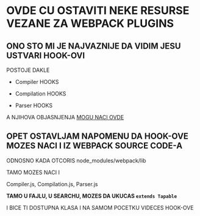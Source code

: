 # OVDE CU OSTAVITI NEKE RESURSE VEZANE ZA WEBPACK PLUGINS

## ONO STO MI JE NAJVAZNIJE DA VIDIM JESU USTVARI HOOK-OVI

POSTOJE DAKLE

- Compiler HOOKS

- Compilation HOOKS

- Parser HOOKS

A NJIHOVA OBJASNJENJA [MOGU NACI OVDE](https://webpack.js.org/api/compiler-hooks/)

## OPET OSTAVLJAM NAPOMENU DA HOOK-OVE MOZES NACI I IZ WEBPACK SOURCE CODE-A

ODNOSNO KADA OTCORIS node_modules/webpack/lib

TAMO MOZES NACI I

Compiler.js, Compilation.js, Parser.js

**TAMO U FAJLU, U SEARCHU, MOZES DA UKUCAS `extends Tapable`**

I BICE TI DOSTUPNA KLASA I NA SAMOM POCETKU VIDECES HOOK-OVE
